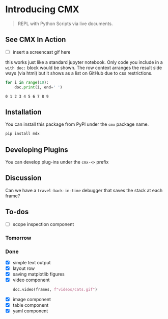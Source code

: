 
# Introducing CMX

> REPL with Python Scripts via live documents.

## See CMX In Action

- [ ] insert a screencast gif here


this works just like a standard jupyter notebook. Only code you include in 
a `with doc:` block would be shown. The row context arranges the result
side ways (via html) but it shows as a list on GitHub due to css 
restrictions.

```python
for i in range(10):
    doc.print(i, end=' ')

```

```
0 1 2 3 4 5 6 7 8 9 
```

## Installation

You can install this package from PyPI under the `cmx` package name.

``` python
pip install mdx
```
## Developing Plugins

You can develop plug-ins under the `cmx-<>` prefix

## Discussion

Can we have a `travel-back-in-time` debugger that saves the stack
at each frame?

## To-dos

- [ ] scope inspection component

### Tomorrow

### Done

- [x] simple text output
- [x] layout row
- [x] saving matplotlib figures
- [x] video component
    ``` python
    doc.video(frames, f"videos/cats.gif")
    ```
- [x] image component
- [x] table component
- [x] yaml component
